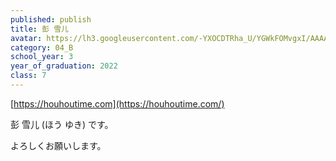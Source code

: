 ```yaml
---
published: publish
title: 彭 雪儿
avatar: https://lh3.googleusercontent.com/-YXOCDTRha_U/YGWkFOMvgxI/AAAAAAAAAS0/-h352npgHvwWLLhZCLOoKZxAKaLzSPQ0ACE0YBhgLKroEAL1OcqxAFopW2U36jPpQ61aFTJYnoy34Vf4dh-o8z5Q7YpQRxzsUfzS4W6EGjhbHSUyAyCl4TcJS8t8EurpZuil2mLkR42gYUWhDAPySBDxh3G9-1MK9jsbiit8A2cjc_KoHSIdA9UK1OB3xQK7EI7nkKQCgXZUDLeIwspcEEinxlQYD55KCZzsRV4uujO-7m8s54VH0ngMrPWyQmyU_wHd0BgfRVyDu1TkMk6EG5mr97LARHb6s1x_XNO8uW1aQU1oZLCUWzFtCub6LAUF8aDn8wgg_cUDx5Cxyvg8ei9YZvUMrz65Y12UIFdpqsTQv2smd1zn2jt6lCgNPeTYPTbW3EzPsU3Y5-HbBY3km-3XLagdPlqedqjJMj7Nl_5XZ8EqqgXVcHVOibsJ4p5qU-eOzYzror0z8zEpQfbpuBBQMygoLskPXe4YfD62a7k7p9SSmx1KfQeMVK9TmGvmQPSu-VgeC8I4qr1pBSE5kziVAV0xwhCNJ96Ur3vAfj4LLQqAuUkHKaPQaOLXRfPqyGm2Nmgbl9xqFjgWWY7_5AO6WnEcZxPLr0CFATmvOaHTfpVWTRWQdh_lb5ydWNPtdkg08wtJmEp4sctdPo4QfOpLIiz02LDeTjkYJW95TKRclkc5eNKngTkWXbXy5_wnYz3dch_s9NctLPnF7hN7wK4i7HeoaGeEUp0JOcAR-Jk6Zv6vXUsWDj-HQMnMi3CxTbhr1rGS9JHUBf8jznFYwCVky0sTPkSFmhpusMNm6l4MG/B5FDE2D8-30C2-4CD4-BC8C-9E53D1B42BCD.jpeg
category: 04_B
school_year: 3
year_of_graduation: 2022
class: 7
---
```

[](https://houhoutime.com)[https://houhoutime.com](https://houhoutime.com/)

彭 雪儿 (ほう ゆき) です。

よろしくお願いします。